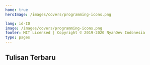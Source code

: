 ```yaml
---
home: true
heroImage: /images/covers/programming-icons.png

lang: id-ID
image: /images/covers/programming-icons.png
footer: MIT Licensed | Copyright © 2019-2020 NyanDev Indonesia
type: pages
---
```


## Tulisan Terbaru

<BlogIndex limit="20" />

